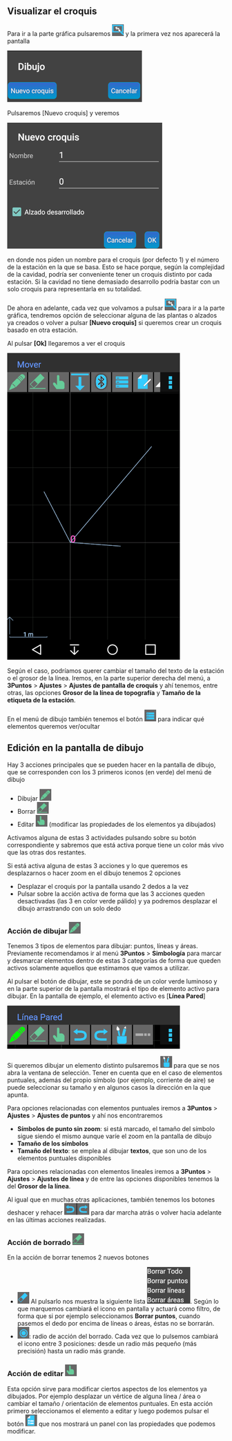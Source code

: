 

## Visualizar el croquis

Para ir a la parte gráfica pulsaremos ![img](img/TD_BotonCroquis.png) y la primera vez nos aparecerá la pantalla 

![img](img/TD_NuevoDibujo.png)

Pulsaremos [Nuevo croquis] y veremos

![img](img/TD_NuevoCroquis.png)

en donde nos piden un nombre para el croquis (por defecto 1) y el número de la estación en la que se basa. Esto se hace porque, según la complejidad de la cavidad, podría ser conveniente tener un croquis distinto por cada estación. Si la cavidad no tiene demasiado desarrollo podría bastar con un solo croquis para representarla en su totalidad.

De ahora en adelante, cada vez que volvamos a pulsar ![img](img/TD_BotonCroquis.png) para ir a la parte gráfica, tendremos opción de seleccionar alguna de las plantas o alzados ya creados o volver a pulsar **[Nuevo croquis]** si queremos crear un croquis basado en otra estación.

Al pulsar **[Ok]** llegaremos a ver el croquis 

![img](img/TD_Croquis01.png)


Según el caso, podríamos querer cambiar el tamaño del texto de la estación o el grosor de la línea. Iremos, en la parte superior derecha del menú, a **3Puntos** &gt; **Ajustes** &gt; **Ajustes de pantalla de croquis** y ahí tenemos, entre otras, las opciones **Grosor de la línea de topografía** y **Tamaño de la etiqueta de la estación**.

En el menú de dibujo también tenemos el botón ![img](img/TD_AjustesVisualizacion.png) para indicar qué elementos queremos ver/ocultar

## Edición en la pantalla de dibujo

Hay 3 acciones principales que se pueden hacer en la pantalla de dibujo, que se corresponden con los 3 primeros iconos (en verde) del menú de dibujo

* Dibujar ![img](img/TD_Dibujar.png)
* Borrar ![img](img/TD_Borrar.png)
* Editar ![img](img/TD_Editar.png) (modificar las propiedades de los elementos ya dibujados)

Activamos alguna de estas 3 actividades pulsando sobre su botón correspondiente y sabremos que está activa porque tiene un color más vivo que las otras dos restantes.

Si está activa alguna de estas 3 acciones y lo que queremos es desplazarnos o hacer zoom en el dibujo tenemos 2 opciones

  * Desplazar el croquis por la pantalla usando 2 dedos a la vez
  * Pulsar sobre la acción activa de forma que las 3 acciones queden desactivadas (las 3 en color verde pálido) y ya podremos desplazar el dibujo arrastrando con un solo dedo

### Acción de dibujar ![img](img/TD_Dibujar.png)
Tenemos 3 tipos de elementos para dibujar: puntos, líneas y áreas. Previamente recomendamos ir al menú **3Puntos** &gt; **Simbología** para marcar y desmarcar elementos dentro de estas 3 categorías de forma que queden activos solamente aquellos que estimamos que vamos a utilizar.

Al pulsar el botón de dibujar, este se pondrá de un color verde luminoso y en la parte superior de la pantalla mostrará el tipo de elemento activo para dibujar. En la pantalla de ejemplo, el elemento activo es [**Línea Pared**] 

![img](img/TD_MenuDibujar.png)


Si queremos dibujar un elemento distinto pulsaremos ![img](img/TD_BotonSimbolo.png) para que se nos abra la ventana de selección. Tener en cuenta que en el caso de elementos puntuales, además del propio símbolo (por ejemplo, corriente de aire) se puede seleccionar su tamaño y en algunos casos la dirección en la que apunta.

Para opciones relacionadas con elementos puntuales iremos a **3Puntos** > **Ajustes** > **Ajustes de puntos** y ahí nos encontraremos
* **Símbolos de punto sin zoom**: si está marcado, el tamaño del símbolo sigue siendo el mismo aunque varíe el zoom en la pantalla de dibujo
* **Tamaño de los símbolos**
* **Tamaño del texto**: se emplea al dibujar **textos**, que son uno de los elementos puntuales disponibles

Para opciones relacionadas con elementos lineales iremos a **3Puntos** &gt; **Ajustes** &gt; **Ajustes de línea** y de entre las opciones disponibles tenemos la del **Grosor de la línea**.

Al igual que en muchas otras aplicaciones, también tenemos los botones deshacer y rehacer ![img](img/TD_DeshacerRehacer.png) para dar marcha atrás o volver hacia adelante en las últimas acciones realizadas.

### Acción de borrado ![img](img/TD_Borrar.png) 
En la acción de borrar tenemos 2 nuevos botones
* ![img](img/TD_TipoElementoABorrar.png) Al pulsarlo nos muestra la siguiente lista ![img](img/TD_ListaelementosBorrar.png). Según lo que marquemos cambiará el icono en pantalla y actuará como filtro, de forma que si por ejemplo seleccionamos **Borrar puntos**, cuando pasemos el dedo por encima de líneas o áreas, éstas no se borrarán.
* ![img](img/TD_RadioAccionBorrado.png): radio de acción del borrado. Cada vez que lo pulsemos cambiará el icono entre 3 posiciones: desde un radio más pequeño (más precisión) hasta un radio más grande.

### Acción de editar ![img](img/TD_Editar.png)
Esta opción sirve para modificar ciertos aspectos de los elementos ya dibujados. Por ejemplo desplazar un vértice de alguna línea / área o cambiar el tamaño / orientación de elementos puntuales. En esta acción primero seleccionamos el elemento a editar y luego podemos pulsar el botón ![img](img/TD_PropiedadesEditar.png) que nos mostrará un panel con las propiedades que podemos modificar.


